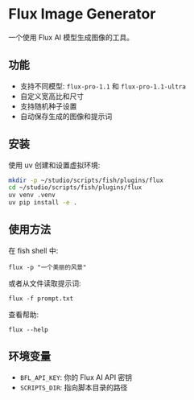 # Flux Image Generator

一个使用 Flux AI 模型生成图像的工具。

## 功能

- 支持不同模型: `flux-pro-1.1` 和 `flux-pro-1.1-ultra`
- 自定义宽高比和尺寸
- 支持随机种子设置
- 自动保存生成的图像和提示词

## 安装

使用 uv 创建和设置虚拟环境:

```bash
mkdir -p ~/studio/scripts/fish/plugins/flux
cd ~/studio/scripts/fish/plugins/flux
uv venv .venv
uv pip install -e .
```

## 使用方法

在 fish shell 中:

```fish
flux -p "一个美丽的风景"
```

或者从文件读取提示词:

```fish
flux -f prompt.txt
```

查看帮助:

```fish
flux --help
```

## 环境变量

- `BFL_API_KEY`: 你的 Flux AI API 密钥
- `SCRIPTS_DIR`: 指向脚本目录的路径
